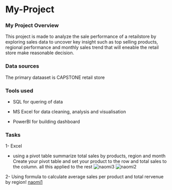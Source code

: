 
# My-Project

### My Project Overview
This project is made to analyze the  sale performance of a retailstore by exploring 
sales data to uncover key insight such as top selling products, regional performance and monthly sales
trend that will eneable the retail store make reasonable decision.

### Data sources
The primary dataaset is CAPSTONE retail store

###  Tools used 
- SQL for quering of data

- MS Excel for data cleaning, analysis and visualisation
- PowerBI for building dashboard

### Tasks
1- Excel
- using a pivot table summarize total sales by products, region and month 
Create your pivot table and set your product to the row and total sales to the column. all this applied to the rest
![naomi3](https://github.com/user-attachments/assets/26acd1d3-e1a7-401b-b3ae-de69e3fcd421)
![naomi2](https://github.com/user-attachments/assets/aa3b5664-578d-4721-9491-18557f30bb4a)

2- Using formula to calculate average sales per product and total rervenue by region!
[naomi1](https://github.com/user-attachments/assets/99f539da-fc41-484a-9442-3f5e8254a3a4)


